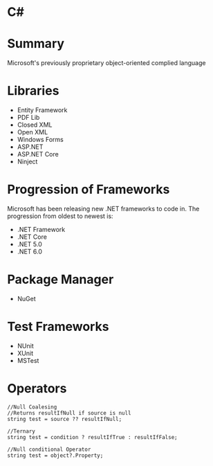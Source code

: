 # C\#
# Summary
Microsoft's previously proprietary object-oriented complied language

# Libraries
- Entity Framework
- PDF Lib
- Closed XML
- Open XML
- Windows Forms
- ASP.NET
- ASP.NET Core
- Ninject

# Progression of Frameworks
Microsoft has been releasing new .NET frameworks to code in. The progression from oldest to newest is:
- .NET Framework
- .NET Core
- .NET 5.0
- .NET 6.0

# Package Manager
- NuGet

# Test Frameworks
- NUnit
- XUnit
- MSTest
# Operators
```
//Null Coalesing
//Returns resultIfNull if source is null
string test = source ?? resultIfNull;

//Ternary
string test = condition ? resultIfTrue : resultIfFalse;

//Null conditional Operator
string test = object?.Property;
```
